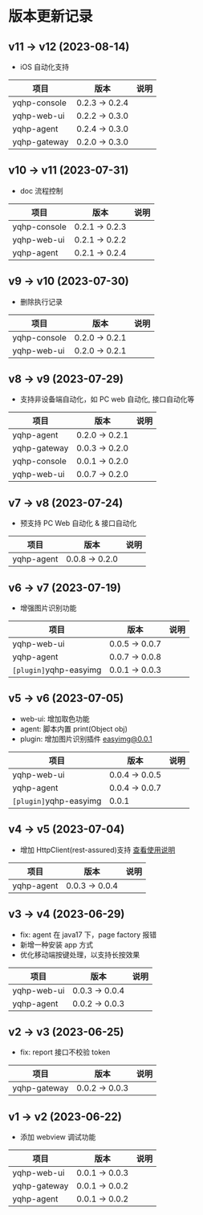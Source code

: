 # 版本更新记录

## v11 -> v12 (2023-08-14)

- iOS 自动化支持

| 项目         | 版本           | 说明 |
| ------------ | -------------- | ---- |
| yqhp-console | 0.2.3 -> 0.2.4 |      |
| yqhp-web-ui  | 0.2.2 -> 0.3.0 |      |
| yqhp-agent   | 0.2.4 -> 0.3.0 |      |
| yqhp-gateway | 0.2.0 -> 0.3.0 |      |

## v10 -> v11 (2023-07-31)

- doc 流程控制

| 项目         | 版本           | 说明 |
| ------------ | -------------- | ---- |
| yqhp-console | 0.2.1 -> 0.2.3 |      |
| yqhp-web-ui  | 0.2.1 -> 0.2.2 |      |
| yqhp-agent   | 0.2.1 -> 0.2.4 |      |

## v9 -> v10 (2023-07-30)

- 删除执行记录

| 项目         | 版本           | 说明 |
| ------------ | -------------- | ---- |
| yqhp-console | 0.2.0 -> 0.2.1 |      |
| yqhp-web-ui  | 0.2.0 -> 0.2.1 |      |

## v8 -> v9 (2023-07-29)

- 支持非设备端自动化，如 PC web 自动化, 接口自动化等

| 项目         | 版本           | 说明 |
| ------------ | -------------- | ---- |
| yqhp-agent   | 0.2.0 -> 0.2.1 |      |
| yqhp-gateway | 0.0.3 -> 0.2.0 |      |
| yqhp-console | 0.0.1 -> 0.2.0 |      |
| yqhp-web-ui  | 0.0.7 -> 0.2.0 |      |

## v7 -> v8 (2023-07-24)

- 预支持 PC Web 自动化 & 接口自动化

| 项目       | 版本           | 说明 |
| ---------- | -------------- | ---- |
| yqhp-agent | 0.0.8 -> 0.2.0 |      |

## v6 -> v7 (2023-07-19)

- 增强图片识别功能

| 项目                   | 版本           | 说明 |
| ---------------------- | -------------- | ---- |
| yqhp-web-ui            | 0.0.5 -> 0.0.7 |      |
| yqhp-agent             | 0.0.7 -> 0.0.8 |      |
| `[plugin]`yqhp-easyimg | 0.0.1 -> 0.0.3 |      |

## v5 -> v6 (2023-07-05)

- web-ui: 增加取色功能
- agent: 脚本内置 print(Object obj)
- plugin: 增加图片识别插件 easyimg@0.0.1

| 项目                   | 版本           | 说明 |
| ---------------------- | -------------- | ---- |
| yqhp-web-ui            | 0.0.4 -> 0.0.5 |      |
| yqhp-agent             | 0.0.4 -> 0.0.7 |      |
| `[plugin]`yqhp-easyimg | 0.0.1          |      |

## v4 -> v5 (2023-07-04)

- 增加 HttpClient(rest-assured)支持 [查看使用说明](/guide/rest-assured)

| 项目       | 版本           | 说明 |
| ---------- | -------------- | ---- |
| yqhp-agent | 0.0.3 -> 0.0.4 |      |

## v3 -> v4 (2023-06-29)

- fix: agent 在 java17 下，page factory 报错
- 新增一种安装 app 方式
- 优化移动端按键处理，以支持长按效果

| 项目        | 版本           | 说明 |
| ----------- | -------------- | ---- |
| yqhp-web-ui | 0.0.3 -> 0.0.4 |      |
| yqhp-agent  | 0.0.2 -> 0.0.3 |      |

## v2 -> v3 (2023-06-25)

- fix: report 接口不校验 token

| 项目         | 版本           | 说明 |
| ------------ | -------------- | ---- |
| yqhp-gateway | 0.0.2 -> 0.0.3 |      |

## v1 -> v2 (2023-06-22)

- 添加 webview 调试功能

| 项目         | 版本           | 说明 |
| ------------ | -------------- | ---- |
| yqhp-web-ui  | 0.0.1 -> 0.0.3 |      |
| yqhp-gateway | 0.0.1 -> 0.0.2 |      |
| yqhp-agent   | 0.0.1 -> 0.0.2 |      |
